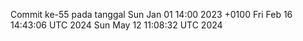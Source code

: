 Commit ke-55 pada tanggal Sun Jan 01 14:00 2023 +0100
Fri Feb 16 14:43:06 UTC 2024
Sun May 12 11:08:32 UTC 2024
